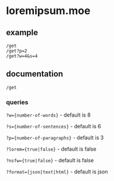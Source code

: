 # loremipsum.moe

## example

    /get
    /get?p=2
    /get?w=4&s=4

## documentation

    /get

### queries

`?w={number-of-words}` - default is 8

`?s={number-of-sentences}` - default is 6

`?p={number-of-paragraphs}` - default is 3

`?lorem={true|false}` - default is false

`?nsfw={true|false}` - default is false

`?format={json|text|html}` - default is json